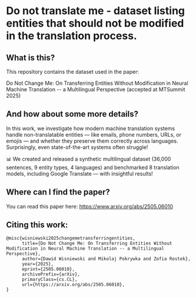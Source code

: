 # Do not translate me - dataset listing entities that should not be modified in the translation process.


## What is this?

This repository contains the dataset used in the paper: 

Do Not Change Me: On Transferring Entities Without Modification in Neural Machine Translation -- a Multilingual Perspective (accepted at MTSummit 2025)

## And how about some more details?

In this work, we investigate how modern machine translation systems handle non-translatable entities — like emails, phone numbers, URLs, or emojis — and whether they preserve them correctly across languages. Surprisingly, even state-of-the-art systems often struggle!

📊 We created and released a synthetic multilingual dataset (36,000 sentences, 9 entity types, 4 languages) and benchmarked 8 translation models, including Google Translate — with insightful results!

## Where can I find the paper?

You can read this paper here: https://www.arxiv.org/abs/2505.06010 

## Citing this work:

```
@misc{wisniewski2025changemetransferringentities,
      title={Do Not Change Me: On Transferring Entities Without Modification in Neural Machine Translation -- a Multilingual Perspective}, 
      author={Dawid Wisniewski and Mikolaj Pokrywka and Zofia Rostek},
      year={2025},
      eprint={2505.06010},
      archivePrefix={arXiv},
      primaryClass={cs.CL},
      url={https://arxiv.org/abs/2505.06010}, 
}
```
